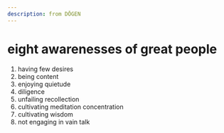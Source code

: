 ```yaml
---
description: from DŌGEN
---
```


# eight awarenesses of great people

1. having few desires
2. being content
3. enjoying quietude
4. diligence
5. unfailing recollection
6. cultivating meditation concentration
7. cultivating wisdom
8. not engaging in vain talk
